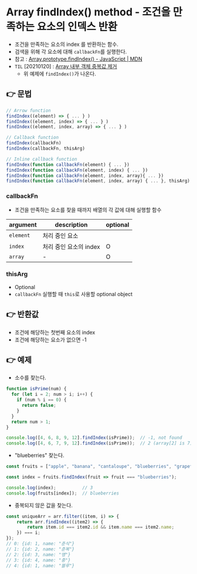 # Array findIndex() method - 조건을 만족하는 요소의 인덱스 반환
- 조건을 만족하는 요소의 index 를 반환하는 함수.
- 검색을 위해 각 요소에 대해 `callbackFn`를 실행한다.
- 참고 : [Array.prototype.findIndex() - JavaScript | MDN](https://developer.mozilla.org/en-US/docs/Web/JavaScript/Reference/Global_Objects/Array/findIndex)
- `TIL` \[20210120\] : [Array 내부 객체 중복값 제거]([20210120]_array_내부객체_중복값_제거.md)
  - 위 예제에 `findIndex()`가 나온다.

## 👉 문법
```javascript
// Arrow function
findIndex((element) => { ... } )
findIndex((element, index) => { ... } )
findIndex((element, index, array) => { ... } )

// Callback function
findIndex(callbackFn)
findIndex(callbackFn, thisArg)

// Inline callback function
findIndex(function callbackFn(element) { ... })
findIndex(function callbackFn(element, index) { ... })
findIndex(function callbackFn(element, index, array){ ... })
findIndex(function callbackFn(element, index, array) { ... }, thisArg)
```

### callbackFn
- 조건을 만족하는 요소를 찾을 때까지 배열의 각 값에 대해 실행할 함수

argument | description | optional
--- | --- | ---
`element` | 처리 중인 요소 | 
`index` | 처리 중인 요소의 index | O
`array` | - | O

### thisArg
- Optional
- `callbackFn` 실행할 때 `this`로 사용할 optional object

## 👉 반환값
- 조건에 해당하는 첫번째 요소의 index
- 조건에 해당하는 요소가 없으면 -1

## 👉 예제
- 소수를 찾는다.
```javascript
function isPrime(num) {
  for (let i = 2; num > i; i++) {
    if (num % i == 0) {
      return false;
    }
  }
  return num > 1;
}

console.log([4, 6, 8, 9, 12].findIndex(isPrime));  // -1, not found
console.log([4, 6, 7, 9, 12].findIndex(isPrime));  // 2 (array[2] is 7)
```
- "blueberries" 찾는다.
```javascript
const fruits = ["apple", "banana", "cantaloupe", "blueberries", "grapefruit"];

const index = fruits.findIndex(fruit => fruit === "blueberries");

console.log(index);          // 3
console.log(fruits[index]);  // blueberries
```
- 중복되지 않은 값을 찾는다.
```javascript
const uniqueArr = arr.filter((item, i) => {
    return arr.findIndex((item2) => {
        return item.id === item2.id && item.name === item2.name;
    }) === i;
});
// 0: {id: 1, name: "춘식"}
// 1: {id: 2, name: "춘복"}
// 2: {id: 3, name: "앵"}
// 3: {id: 4, name: "충"}
// 4: {id: 1, name: "블루"}
```
